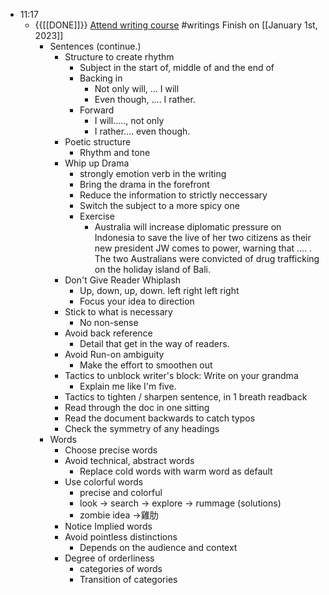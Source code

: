 - 11:17
    - {{[[DONE]]}} [Attend writing course](https://www.udemy.com/course/ninja-writing-the-four-levels-of-writing-mastery/learn/lecture/4395688#content) #writings Finish on [[January 1st, 2023]]
        - Sentences (continue.)
            - Structure to create rhythm
                - Subject in the start of, middle of and the end of
                - Backing in
                    - Not only will, ... I will
                    - Even though, .... I rather.
                - Forward
                    - I will....., not only
                    - I rather.... even though.
            - Poetic structure
                - Rhythm and tone
            - Whip up Drama
                - strongly emotion verb in the writing
                - Bring the drama in the forefront
                - Reduce the information to strictly neccessary
                - Switch the subject to a more spicy one
                - Exercise
                    - Australia will increase diplomatic pressure on Indonesia to save the live of her two citizens as their new president JW comes to power, warning that .... . The two Australians were convicted of drug trafficking on the holiday island of Bali.
            - Don't Give Reader Whiplash
                - Up, down, up, down. left right left right
                - Focus your idea to direction
            - Stick to what is necessary
                - No non-sense
            - Avoid back reference
                - Detail that get in the way of  readers. 
            - Avoid Run-on ambiguity
                -  Make the effort to smoothen out
            - Tactics to unblock writer's block: Write on your grandma
                - Explain me like I'm five.
            - Tactics to tighten / sharpen sentence, in 1 breath readback 
            - Read through the doc in one sitting
            - Read the document backwards to catch typos
            - Check the symmetry of any headings
        - Words
            - Choose precise words
            - Avoid technical, abstract words
                - Replace cold words with warm word as default
            - Use colorful words
                - precise and colorful
                - look -> search -> explore -> rummage (solutions)
                - zombie idea ->雞肋
            - Notice Implied words
            - Avoid pointless distinctions
                - Depends on the audience and context
            - Degree of orderliness
                - categories of words
                - Transition of categories
